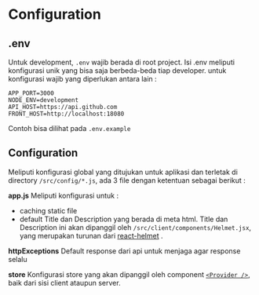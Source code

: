 # Configuration

## .env 
Untuk development, `.env` wajib berada di root project. Isi .env meliputi konfigurasi unik yang bisa saja berbeda-beda tiap developer. untuk konfigurasi wajib yang diperlukan antara lain :
```
APP_PORT=3000
NODE_ENV=development
API_HOST=https://api.github.com
FRONT_HOST=http://localhost:18080
```
Contoh bisa dilihat pada `.env.example` 

## Configuration
Meliputi konfigurasi global yang ditujukan untuk aplikasi dan terletak di directory `/src/config/*.js`, ada 3 file dengan ketentuan sebagai berikut :

**app.js**
Meliputi konfigurasi untuk :
- caching static file
- default Title dan Description yang berada di  meta html. Title dan Description ini akan dipanggil oleh `/src/client/components/Helmet.jsx`, yang merupakan turunan dari [react-helmet](https://github.com/nfl/react-helmet) .

**httpExceptions**
Default response dari api untuk menjaga agar response selalu 

**store**
Konfigurasi store yang akan dipanggil oleh component [`<Provider />`](https://github.com/reactjs/react-redux/blob/master/docs/api.md#provider-store), baik dari sisi client ataupun server.